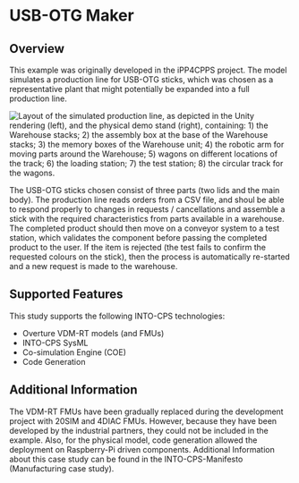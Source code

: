 # USB-OTG Maker

## Overview
This example was originally developed in the iPP4CPPS project. The model simulates a production line for USB-OTG sticks, which was chosen as a representative plant that might potentially be expanded into a full production line.

![Layout of the simulated production line, as depicted in the Unity rendering (left), and the physical demo stand (right), containing: 1) the Warehouse stacks; 2) the assembly box at the base of the Warehouse stacks; 3) the memory boxes of the Warehouse unit; 4) the robotic arm for moving parts around the Warehouse; 5) wagons on different locations of the track; 6) the loading station; 7) the test station; 8) the circular track for the wagons.](resources/Layout.jpg)

The USB-OTG sticks chosen consist of three parts (two lids and the main body). The production line reads orders from a CSV file, and shoul be able to respond properly to changes in requests / cancellations and assemble a stick with the required characteristics from parts available in a warehouse. The completed product should then move on a conveyor system to a test station, which validates the component before passing the completed product to the user. If the item is rejected (the test fails to confirm the requested colours on the stick), then the process is automatically re-started and a new request is made to the warehouse.


## Supported Features
This study supports the following INTO-CPS technologies:

* Overture VDM-RT models (and FMUs)
* INTO-CPS SysML  
* Co-simulation Engine (COE)
* Code Generation

## Additional Information
The VDM-RT FMUs have been gradually replaced during the development project with 20SIM and 4DIAC FMUs. However, because they have been developed by the industrial partners, they could not be included in the example. Also, for the physical model, code generation allowed the deployment on Raspberry-Pi driven components. Additional Information about this case study can be found in the INTO-CPS-Manifesto (Manufacturing case study).
